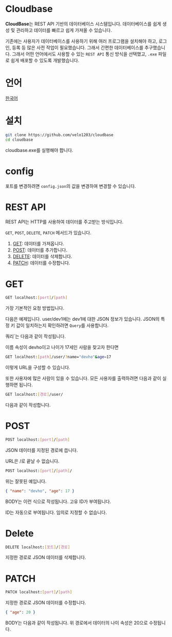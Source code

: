 # Cloudbase

**CloudBase**는 REST API 기반의 데이터베이스 시스템입니다. 데이터베이스를 쉽게 생성 및 관리하고 데이터를 빠르고 쉽게 가져올 수 있습니다.

기존에는 사용자가 데이터베이스를 사용하기 위해 여러 프로그램을 설치해야 하고, 로그인, 등록 등 많은 사전 작업이 필요했습니다. 그래서 간편한 데이터베이스를 추구했습니다.
그래서 어떤 언어에서도 사용할 수 있는 `REST API` 통신 방식을 선택했고, `.exe` 파일로 쉽게 배포할 수 있도록 개발했습니다.

# 언어

[한국어](KOREAN.md)

# 설치

```bash
git clone https://github.com/velo1203/cloudbase
cd cloudbase
```

cloudbase.exe를 실행해야 합니다.

# config

포트를 변경하려면 `config.json`의 값을 변경하여 변경할 수 있습니다.

# REST API

REST API는 HTTP를 사용하여 데이터를 주고받는 방식입니다.

`GET`, `POST`, `DELETE`, `PATCH` 메서드가 있습니다.

1. [GET](#GET): 데이터를 가져옵니다.
2. [POST](#POST): 데이터를 추가합니다.
3. [DELETE](#delete): 데이터를 삭제합니다.
4. [PATCH](#patch): 데이터를 수정합니다.

# GET

```bash
GET localhost:[port]/[path]
```

가장 기본적인 요청 방법입니다.

다음은 예제입니다.
user/dev1에는 dev1에 대한 JSON 정보가 있습니다.
JSON의 특정 키 값이 일치하는지 확인하려면 `Query`를 사용합니다.

쿼리`는 다음과 같이 작성됩니다.

이름 속성이 devho이고 나이가 17세인 사람을 찾고자 한다면

```bash
GET localhost:[path]/user/?name="devho"&age=17
```

이렇게 URL을 구성할 수 있습니다.

또한 사용자에 많은 사람이 있을 수 있습니다. 모든 사용자를 출력하려면 다음과 같이 실행하면 됩니다.

```bash
GET localhost:[경로]/user/
```

다음과 같이 작성합니다.

# POST

```bash
POST localhost:[port]/[path]
```

JSON 데이터를 지정된 경로에 씁니다.

URL은 /로 끝날 수 없습니다.

```bash
POST localhost:[port]/[path]/
```

위는 잘못된 예입니다.

```json
{ "name": "devho", "age": 17 }
```

BODY는 이런 식으로 작성됩니다. 고유 ID가 부여됩니다.

ID는 자동으로 부여됩니다. 임의로 지정할 수 없습니다.

# Delete

```bash
DELETE localhost:[포트]/[경로]
```

지정한 경로로 JSON 데이터를 삭제합니다.

# PATCH

```bash
PATCH localhost:[port]/[path]
```

지정한 경로로 JSON 데이터를 수정합니다.

```json
{ "age": 20 }
```

BODY는 다음과 같이 작성됩니다.
위 경로에서 데이터의 나이 속성은 20으로 수정됩니다.
